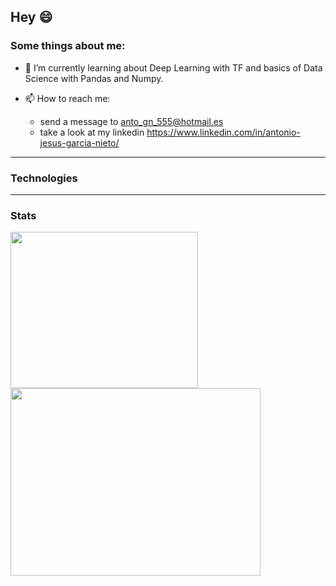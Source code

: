 ## Hey 😄

<!--
**AntonioJesusGarciaNieto/AntonioJesusGarciaNieto** is a ✨ _special_ ✨ repository because its `README.md` (this file) appears on your GitHub profile.-->

### Some things about me:

- 🌱 I’m currently learning about Deep Learning with TF and basics of Data Science with Pandas and Numpy.

- 📫 How to reach me:
  - send a message to anto_gn_555@hotmail.es
  - take a look at my linkedin https://www.linkedin.com/in/antonio-jesus-garcia-nieto/

---

### Technologies


---

### Stats

<a>
  <img align="left" width="300" height="250" src="https://github-readme-stats.vercel.app/api/top-langs/?username=AntonioJesusGarciaNieto&langs_count=8"/>
</a>

<a>
  <img align="left" width="400" height="300" src="https://github-readme-stats.vercel.app/api?username=AntonioJesusGarciaNieto&show_icons=true&theme=radical"/>
</a>
<br>
   






